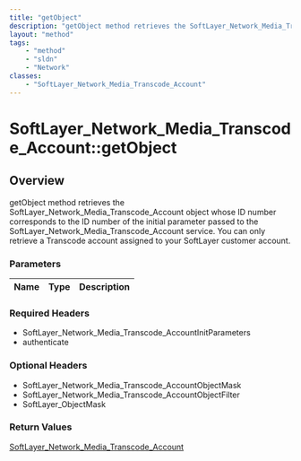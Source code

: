 ```yaml
---
title: "getObject"
description: "getObject method retrieves the SoftLayer_Network_Media_Transcode_Account object whose ID number corresponds to the ID nu... "
layout: "method"
tags:
    - "method"
    - "sldn"
    - "Network"
classes:
    - "SoftLayer_Network_Media_Transcode_Account"
---
```

# SoftLayer_Network_Media_Transcode_Account::getObject
## Overview 
getObject method retrieves the SoftLayer_Network_Media_Transcode_Account object whose ID number corresponds to the ID number of the initial parameter passed to the SoftLayer_Network_Media_Transcode_Account service. You can only retrieve a Transcode account assigned to your SoftLayer customer account. 

### Parameters 
|Name | Type | Description |
| --- | --- | --- |


### Required Headers
* SoftLayer_Network_Media_Transcode_AccountInitParameters
* authenticate

### Optional Headers
* SoftLayer_Network_Media_Transcode_AccountObjectMask
* SoftLayer_Network_Media_Transcode_AccountObjectFilter
* SoftLayer_ObjectMask

### Return Values
<a href='/reference/datatypes/SoftLayer_Network_Media_Transcode_Account'>SoftLayer_Network_Media_Transcode_Account </a>
